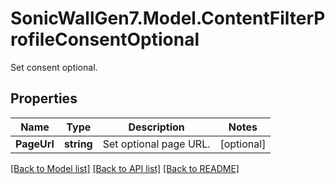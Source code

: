 # SonicWallGen7.Model.ContentFilterProfileConsentOptional
Set consent optional.

## Properties

Name | Type | Description | Notes
------------ | ------------- | ------------- | -------------
**PageUrl** | **string** | Set optional page URL. | [optional] 

[[Back to Model list]](../README.md#documentation-for-models) [[Back to API list]](../README.md#documentation-for-api-endpoints) [[Back to README]](../README.md)

